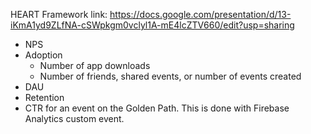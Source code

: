 HEART Framework link: https://docs.google.com/presentation/d/13-iKmA1yd9ZLfNA-cSWpkgm0vclyl1A-mE4lcZTV660/edit?usp=sharing 

* NPS
* Adoption
  * Number of app downloads
  * Number of friends, shared events, or number of events created
* DAU
* Retention 
* CTR for an event on the Golden Path. This is done with Firebase Analytics custom event.
